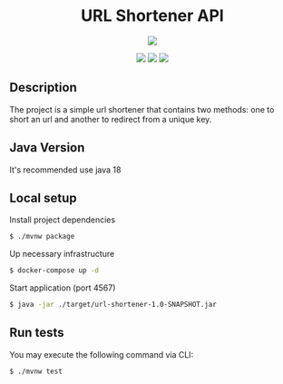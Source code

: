 <div align="center">

# URL Shortener API

![](https://img.shields.io/badge/Status-Done-brightgreen)


</div>
<div align="center">

![](https://img.shields.io/badge/Autor-Welington%20Larsen-brightgreen)
![](https://img.shields.io/badge/Language-Java-brightgreen)
![](https://img.shields.io/badge/MicroFramework-Spark-brightgreen)

</div>

## Description
The project is a simple url shortener that contains two methods: one to short an url and another to redirect from a unique key.

## Java Version

It's recommended use java 18

## Local setup

Install project dependencies

```bash
$ ./mvnw package
```

Up necessary infrastructure

```bash
$ docker-compose up -d
```

Start application (port 4567)

```bash
$ java -jar ./target/url-shortener-1.0-SNAPSHOT.jar
```

## Run tests

You may execute the following command via CLI:

```bash
$ ./mvnw test
```
